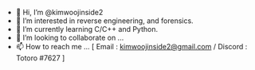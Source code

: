 - 👋 Hi, I’m @kimwoojinside2
- 👀 I’m interested in reverse engineering, and forensics.
- 🌱 I’m currently learning C/C++ and Python.
- 💞️ I’m looking to collaborate on ...
- 📫 How to reach me ... [ Email : kimwoojinside2@gmail.com / Discord : Totoro #7627 ]

<!---
kimwoojinside2/kimwoojinside2 is a ✨ special ✨ repository because its `README.md` (this file) appears on your GitHub profile.
You can click the Preview link to take a look at your changes.
--->

